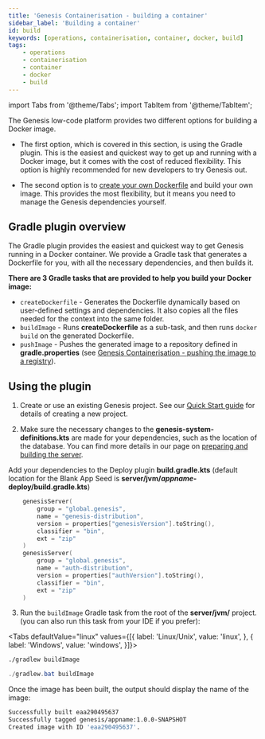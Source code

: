 ```yaml
---
title: 'Genesis Containerisation - building a container'
sidebar_label: 'Building a container'
id: build
keywords: [operations, containerisation, container, docker, build]
tags:
    - operations
    - containerisation
    - container
    - docker
    - build
---
```


import Tabs from '@theme/Tabs';
import TabItem from '@theme/TabItem';

The Genesis low-code platform provides two different options for building a Docker image.

- The first option, which is covered in this section, is using the Gradle plugin. This is the easiest and quickest way to get up and running with a Docker image, but it comes with the cost of reduced flexibility. This option is highly recommended for new developers to try Genesis out.

- The second option is to [create your own Dockerfile](../../../operations/containerisation/dockerfile/) and build your own image. This provides the most flexibility, but it means you need to manage the Genesis dependencies yourself.

## Gradle plugin overview

The Gradle plugin provides the easiest and quickest way to get Genesis running in a Docker container. We provide a Gradle task that generates a Dockerfile for you, with all the necessary dependencies, and then builds it.

**There are 3 Gradle tasks that are provided to help you build your Docker image:**

- `createDockerfile` - Generates the Dockerfile dynamically based on user-defined settings and dependencies. It also copies all the files needed for the context into the same folder.
- `buildImage` - Runs **createDockerfile** as a sub-task, and then runs `docker build` on the generated Dockerfile.
- `pushImage` - Pushes the generated image to a repository defined in **gradle.properties** (see [Genesis Containerisation - pushing the image to a registry](../../../operations/containerisation/pushing/)).

## Using the plugin

1. Create or use an existing Genesis project. See our [Quick Start guide](../../../getting-started/quick-start/create-a-new-project/) for details of creating a new project.

2. Make sure the necessary changes to the **genesis-system-definitions.kts** are made for your dependencies, such as the location of the database. You can find more details in our page on [preparing and building the server](../../../getting-started/quick-start/prepare-the-server-and-build/).

Add your dependencies to the Deploy plugin **build.gradle.kts** (default location for the Blank App Seed is **server/jvm/***appname***-deploy/build.gradle.kts**)

```kotlin
    genesisServer(
        group = "global.genesis",
        name = "genesis-distribution",
        version = properties["genesisVersion"].toString(),
        classifier = "bin",
        ext = "zip"
    )
    genesisServer(
        group = "global.genesis",
        name = "auth-distribution",
        version = properties["authVersion"].toString(),
        classifier = "bin",
        ext = "zip"
    )
```

3. Run the `buildImage` Gradle task from the root of the **server/jvm/** project. (you can also run this task from your IDE if you prefer):

<Tabs defaultValue="linux" values={[{ label: 'Linux/Unix', value: 'linux', }, { label: 'Windows', value: 'windows', }]}>
<TabItem value="linux">

```bash
./gradlew buildImage
```

</TabItem>
<TabItem value="windows">

```powershell
./gradlew.bat buildImage
```

</TabItem>
</Tabs>

Once the image has been built, the output should display the name of the image:

```bash
Successfully built eaa290495637
Successfully tagged genesis/appname:1.0.0-SNAPSHOT
Created image with ID 'eaa290495637'.
```
